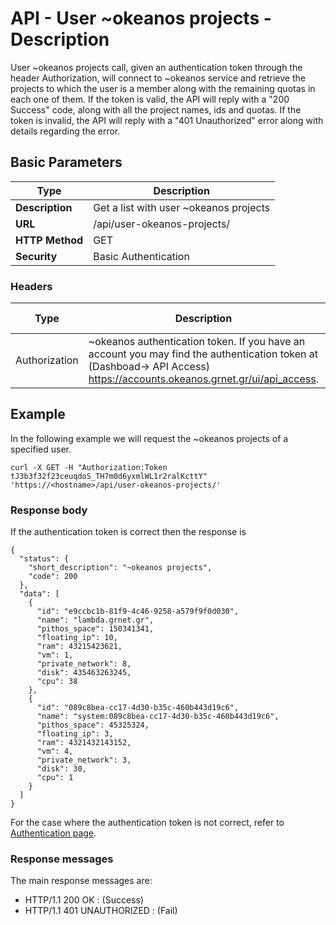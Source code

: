 
# API - User ~okeanos projects - Description
User ~okeanos projects call, given an authentication token through the header Authorization,
will connect to ~okeanos service and retrieve the projects to which the user is a member along
with the remaining quotas in each one of them.
If the token is valid, the API will reply with a "200 Success" code, along with all the
project names, ids and quotas. If the token is invalid, the API will reply with a "401 Unauthorized"
error along with details regarding the error.


## Basic Parameters
|Type             | Description
|-----------------|--------------------------
| **Description** | Get a list with user ~okeanos projects
| **URL**         | /api/user-okeanos-projects/
| **HTTP Method** | GET
| **Security**    | Basic Authentication

### Headers

Type          | Description          | Required | Default value | Example value
------------- | -------------------- | -------- | ------------- | ----------------------------
Authorization | ~okeanos authentication token. If you have an account you may find the authentication token at (Dashboad-> API Access) https://accounts.okeanos.grnet.gr/ui/api_access. | `Yes`    | None          | Token tJ3b3f32f23ceuqdoS_..

## Example
In the following example we will request the ~okeanos projects of a specified user.

```
curl -X GET -H "Authorization:Token tJ3b3f32f23ceuqdoS_TH7m0d6yxmlWL1r2ralKcttY" 'https://<hostname>/api/user-okeanos-projects/'
```

### Response body
If the authentication token is correct then the response is

```
{
  "status": {
    "short_description": "~okeanos projects",
    "code": 200
  },
  "data": [
    {
      "id": "e9ccbc1b-81f9-4c46-9258-a579f9f0d030",
      "name": "lambda.grnet.gr",
      "pithos_space": 150341341,
      "floating_ip": 10,
      "ram": 43215423621,
      "vm": 1,
      "private_network": 8,
      "disk": 435463263245,
      "cpu": 38
    },
    {
      "id": "089c8bea-cc17-4d30-b35c-460b443d19c6",
      "name": "system:089c8bea-cc17-4d30-b35c-460b443d19c6",
      "pithos_space": 45325324,
      "floating_ip": 3,
      "ram": 4321432143152,
      "vm": 4,
      "private_network": 3,
      "disk": 30,
      "cpu": 1
    }
  ]
}
```

For the case where the authentication token is not correct, refer to [Authentication page](Authentication.md).

### Response messages
The main response messages are:

 - HTTP/1.1 200 OK : (Success)
 - HTTP/1.1 401 UNAUTHORIZED : (Fail)

